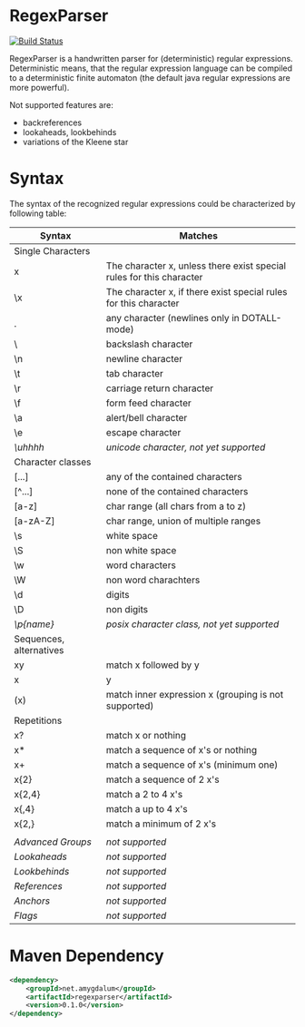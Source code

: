RegexParser
===========
[![Build Status](https://api.travis-ci.org/almondtools/regexparser.svg)](https://travis-ci.org/almondtools/regexparser)

RegexParser is a handwritten parser for (deterministic) regular expressions. Deterministic means, that the regular expression language can be compiled to a deterministic finite automaton (the default java regular expressions are more powerful).

Not supported features are:
* backreferences
* lookaheads, lookbehinds
* variations of the Kleene star

Syntax
======
The syntax of the recognized regular expressions could be characterized by following table:

| Syntax                  | Matches                                                              |
| ----------------------- |----------------------------------------------------------------------|
| Single Characters       |                                                                      |
| x                       | The character x, unless there exist special rules for this character |
| \x                      | The character x, if there exist special rules for this character     |
| .                       | any character (newlines only in DOTALL-mode)                         |
| \\                      | backslash character                                                  |
| \n                      | newline character                                                    |
| \t                      | tab character                                                        |
| \r                      | carriage return character                                            |
| \f                      | form feed character                                                  |
| \a                      | alert/bell character                                                 |
| \e                      | escape character                                                     |
| *\uhhhh*                | *unicode character, not yet supported*                               |
| Character classes       |                                                                      |
| [...]                   | any of the contained characters                                      |
| [^...]                  | none of the contained characters                                     |
| [a-z]                   | char range (all chars from a to z)                                   |
| [a-zA-Z]                | char range, union of multiple ranges                                 |
| \s                      | white space                                                          |
| \S                      | non white space                                                      |
| \w                      | word characters                                                      |
| \W                      | non word charachters                                                 |
| \d                      | digits                                                               |
| \D                      | non digits                                                           |
| *\p{name}*              | *posix character class, not yet supported*                           |
| Sequences, alternatives |                                                                      |
| xy                      | match x followed by y                                                |
| x|y                     | match x or y                                                         |
| (x)                     | match inner expression x (grouping is not supported)                 |
| Repetitions             |                                                                      |
| x?                      | match x or nothing                                                   |
| x*                      | match a sequence of x's or nothing                                   |
| x+                      | match a sequence of x's (minimum one)                                |
| x{2}                    | match a sequence of 2 x's                                            |
| x{2,4}                  | match a 2 to 4 x's                                                   |
| x{,4}                   | match a up to 4 x's                                                  |
| x{2,}                   | match a minimum of 2 x's                                             |
|                         |                                                                      |
| *Advanced Groups*       | *not supported*                                                      |
| *Lookaheads*            | *not supported*                                                      |
| *Lookbehinds*           | *not supported*                                                      |
| *References*            | *not supported*                                                      |
| *Anchors*               | *not supported*                                                      |
| *Flags*                 | *not supported*                                                      |

Maven Dependency
================

```xml
<dependency>
    <groupId>net.amygdalum</groupId>
    <artifactId>regexparser</artifactId>
    <version>0.1.0</version>
</dependency>
```